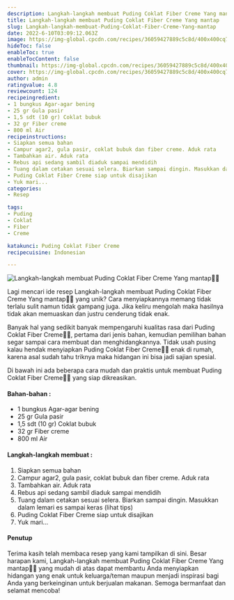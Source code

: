 ```yaml
---
description: Langkah-langkah membuat Puding Coklat Fiber Creme Yang mantap"
title: Langkah-langkah membuat Puding Coklat Fiber Creme Yang mantap
slug: Langkah-langkah-membuat-Puding-Coklat-Fiber-Creme-Yang-mantap
date: 2022-6-10T03:09:12.063Z
image: https://img-global.cpcdn.com/recipes/36059427889c5c8d/400x400cq70/photo.jpg
hideToc: false
enableToc: true
enableTocContent: false
thumbnail: https://img-global.cpcdn.com/recipes/36059427889c5c8d/400x400cq70/photo.jpg
cover: https://img-global.cpcdn.com/recipes/36059427889c5c8d/400x400cq70/photo.jpg
author: admin
ratingvalue: 4.8
reviewcount: 124
recipeingredient:
- 1 bungkus Agar-agar bening
- 25 gr Gula pasir
- 1,5 sdt (10 gr) Coklat bubuk
- 32 gr Fiber creme
- 800 ml Air
recipeinstructions:
- Siapkan semua bahan
- Campur agar2, gula pasir, coklat bubuk dan fiber creme. Aduk rata
- Tambahkan air. Aduk rata
- Rebus api sedang sambil diaduk sampai mendidih
- Tuang dalam cetakan sesuai selera. Biarkan sampai dingin. Masukkan dalam lemari es sampai keras (lihat tips)
- Puding Coklat Fiber Creme siap untuk disajikan
- Yuk mari...
categories:
- Resep

tags:
- Puding
- Coklat
- Fiber
- Creme

katakunci: Puding Coklat Fiber Creme
recipecuisine: Indonesian

---
```


![Langkah-langkah membuat Puding Coklat Fiber Creme Yang mantap👩‍🍳](https://img-global.cpcdn.com/recipes/36059427889c5c8d/400x400cq70/photo.jpg)

Lagi mencari ide resep Langkah-langkah membuat Puding Coklat Fiber Creme Yang mantap👩‍🍳 yang unik? Cara menyiapkannya memang tidak terlalu sulit namun tidak gampang juga. Jika keliru mengolah maka hasilnya tidak akan memuaskan dan justru cenderung tidak enak.

Banyak hal yang sedikit banyak mempengaruhi kualitas rasa dari Puding Coklat Fiber Creme👩‍🍳, pertama dari jenis bahan, kemudian pemilihan bahan segar sampai cara membuat dan menghidangkannya. Tidak usah pusing kalau hendak menyiapkan Puding Coklat Fiber Creme👩‍🍳 enak di rumah, karena asal sudah tahu triknya maka hidangan ini bisa jadi sajian spesial.

Di bawah ini ada beberapa cara mudah dan praktis untuk membuat Puding Coklat Fiber Creme👩‍🍳 yang siap dikreasikan.

<!--inarticleads1-->

#### Bahan-bahan :

- 1 bungkus Agar-agar bening
- 25 gr Gula pasir
- 1,5 sdt (10 gr) Coklat bubuk
- 32 gr Fiber creme
- 800 ml Air

<!--inarticleads2-->

#### Langkah-langkah membuat :

1. Siapkan semua bahan
1. Campur agar2, gula pasir, coklat bubuk dan fiber creme. Aduk rata
1. Tambahkan air. Aduk rata
1. Rebus api sedang sambil diaduk sampai mendidih
1. Tuang dalam cetakan sesuai selera. Biarkan sampai dingin. Masukkan dalam lemari es sampai keras (lihat tips)
1. Puding Coklat Fiber Creme siap untuk disajikan
1. Yuk mari...

#### Penutup

Terima kasih telah membaca resep yang kami tampilkan di sini. Besar harapan kami, Langkah-langkah membuat Puding Coklat Fiber Creme Yang mantap👩‍🍳 yang mudah di atas dapat membantu Anda menyiapkan hidangan yang enak untuk keluarga/teman maupun menjadi inspirasi bagi Anda yang berkeinginan untuk berjualan makanan. Semoga bermanfaat dan selamat mencoba!